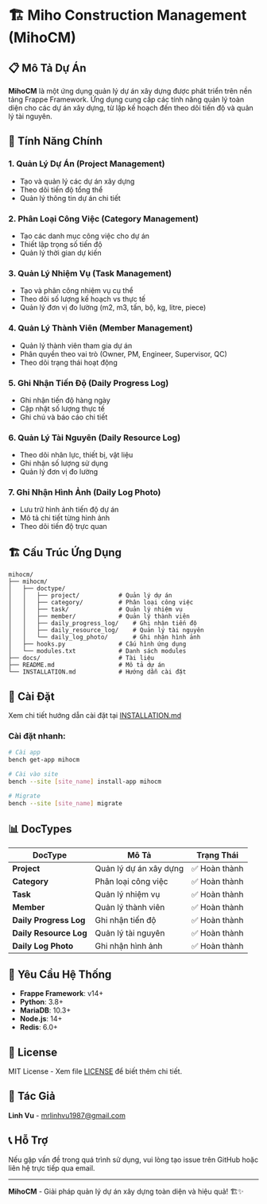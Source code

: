 # 🏗️ Miho Construction Management (MihoCM)

## 📋 Mô Tả Dự Án

**MihoCM** là một ứng dụng quản lý dự án xây dựng được phát triển trên nền tảng Frappe Framework. Ứng dụng cung cấp các tính năng quản lý toàn diện cho các dự án xây dựng, từ lập kế hoạch đến theo dõi tiến độ và quản lý tài nguyên.

## 🎯 Tính Năng Chính

### **1. Quản Lý Dự Án (Project Management)**
- Tạo và quản lý các dự án xây dựng
- Theo dõi tiến độ tổng thể
- Quản lý thông tin dự án chi tiết

### **2. Phân Loại Công Việc (Category Management)**
- Tạo các danh mục công việc cho dự án
- Thiết lập trọng số tiến độ
- Quản lý thời gian dự kiến

### **3. Quản Lý Nhiệm Vụ (Task Management)**
- Tạo và phân công nhiệm vụ cụ thể
- Theo dõi số lượng kế hoạch vs thực tế
- Quản lý đơn vị đo lường (m2, m3, tấn, bộ, kg, litre, piece)

### **4. Quản Lý Thành Viên (Member Management)**
- Quản lý thành viên tham gia dự án
- Phân quyền theo vai trò (Owner, PM, Engineer, Supervisor, QC)
- Theo dõi trạng thái hoạt động

### **5. Ghi Nhận Tiến Độ (Daily Progress Log)**
- Ghi nhận tiến độ hàng ngày
- Cập nhật số lượng thực tế
- Ghi chú và báo cáo chi tiết

### **6. Quản Lý Tài Nguyên (Daily Resource Log)**
- Theo dõi nhân lực, thiết bị, vật liệu
- Ghi nhận số lượng sử dụng
- Quản lý đơn vị đo lường

### **7. Ghi Nhận Hình Ảnh (Daily Log Photo)**
- Lưu trữ hình ảnh tiến độ dự án
- Mô tả chi tiết từng hình ảnh
- Theo dõi tiến độ trực quan

## 🏗️ Cấu Trúc Ứng Dụng

```
mihocm/
├── mihocm/
│   ├── doctype/
│   │   ├── project/           # Quản lý dự án
│   │   ├── category/          # Phân loại công việc
│   │   ├── task/              # Quản lý nhiệm vụ
│   │   ├── member/            # Quản lý thành viên
│   │   ├── daily_progress_log/    # Ghi nhận tiến độ
│   │   ├── daily_resource_log/    # Quản lý tài nguyên
│   │   └── daily_log_photo/       # Ghi nhận hình ảnh
│   ├── hooks.py               # Cấu hình ứng dụng
│   └── modules.txt            # Danh sách modules
├── docs/                      # Tài liệu
├── README.md                  # Mô tả dự án
└── INSTALLATION.md            # Hướng dẫn cài đặt
```

## 🚀 Cài Đặt

Xem chi tiết hướng dẫn cài đặt tại [INSTALLATION.md](docs/INSTALLATION.md)

### **Cài đặt nhanh:**
```bash
# Cài app
bench get-app mihocm

# Cài vào site
bench --site [site_name] install-app mihocm

# Migrate
bench --site [site_name] migrate
```

## 📊 DocTypes

| DocType | Mô Tả | Trạng Thái |
|---------|-------|------------|
| **Project** | Quản lý dự án xây dựng | ✅ Hoàn thành |
| **Category** | Phân loại công việc | ✅ Hoàn thành |
| **Task** | Quản lý nhiệm vụ | ✅ Hoàn thành |
| **Member** | Quản lý thành viên | ✅ Hoàn thành |
| **Daily Progress Log** | Ghi nhận tiến độ | ✅ Hoàn thành |
| **Daily Resource Log** | Quản lý tài nguyên | ✅ Hoàn thành |
| **Daily Log Photo** | Ghi nhận hình ảnh | ✅ Hoàn thành |

## 🔧 Yêu Cầu Hệ Thống

- **Frappe Framework**: v14+
- **Python**: 3.8+
- **MariaDB**: 10.3+
- **Node.js**: 14+
- **Redis**: 6.0+

## 📝 License

MIT License - Xem file [LICENSE](LICENSE) để biết thêm chi tiết.

## 👥 Tác Giả

**Linh Vu** - mrlinhvu1987@gmail.com

## 📞 Hỗ Trợ

Nếu gặp vấn đề trong quá trình sử dụng, vui lòng tạo issue trên GitHub hoặc liên hệ trực tiếp qua email.

---

**MihoCM** - Giải pháp quản lý dự án xây dựng toàn diện và hiệu quả! 🏗️✨
